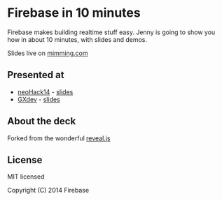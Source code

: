 # Firebase in 10 minutes

Firebase makes building realtime stuff easy. Jenny is going to show you how in about 10 minutes, with slides and demos.

Slides live on [mimming.com](https://mimming.com/presos/firebase-in-10-minutes/)

## Presented at
- [neoHack14](http://www.meetup.com/Women-Who-Code-SF/events/182497842/?oc=evam) - [slides](https://github.com/mimming/synchronizing-state/releases/tag/whg-2014-09)
- [GXdev](http://gxdev.eventbrite.com) - [slides](https://github.com/mimming/firebase-in-10-minutes/releases/tag/GXdev15)

## About the deck

Forked from the wonderful [reveal.js](https://github.com/hakimel/reveal.js)

## License

MIT licensed

Copyright (C) 2014 Firebase
